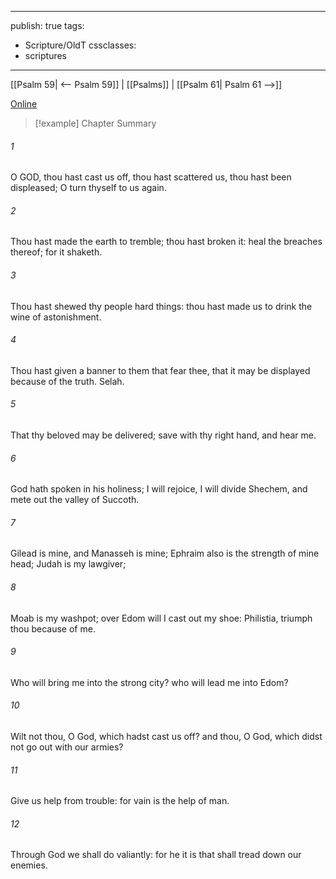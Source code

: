 

---
publish: true
tags:
  - Scripture/OldT
cssclasses:
  - scriptures
---
[[Psalm 59| <-- Psalm 59]] | [[Psalms]] | [[Psalm 61| Psalm 61 -->]]

[Online](https://churchofjesuschrist.org/study/scriptures/ot/ps/60?lang=eng)

>[!example] Chapter Summary
>
###### 1
O GOD, thou hast cast us off, thou hast scattered us, thou hast been displeased; O turn thyself to us again.
###### 2
Thou hast made the earth to tremble; thou hast broken it: heal the breaches thereof; for it shaketh.
###### 3
Thou hast shewed thy people hard things: thou hast made us to drink the wine of astonishment.
###### 4
Thou hast given a banner to them that fear thee, that it may be displayed because of the truth.  Selah.
###### 5
That thy beloved may be delivered; save with thy right hand, and hear me.
###### 6
God hath spoken in his holiness; I will rejoice, I will divide Shechem, and mete out the valley of Succoth.
###### 7
Gilead is mine, and Manasseh is mine; Ephraim also is the strength of mine head; Judah is my lawgiver;
###### 8
Moab is my washpot; over Edom will I cast out my shoe: Philistia, triumph thou because of me.
###### 9
Who will bring me into the strong city?  who will lead me into Edom?
###### 10
Wilt not thou, O God, which hadst cast us off?  and thou, O God, which didst not go out with our armies?
###### 11
Give us help from trouble: for vain is the help of man.
###### 12
Through God we shall do valiantly: for he it is that shall tread down our enemies.



